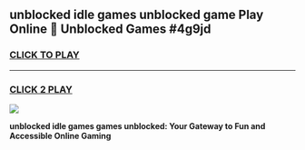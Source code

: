 
## unblocked idle games unblocked game Play Online 👋 Unblocked Games #4g9jd
<h3>
<a href="https://premium.freeplayer.one?title=unblocked_idle_games&ref=21F">CLICK TO PLAY</a></h3>
<hr>

<h3>
<a href="https://premium.freeplayer.one?title=unblocked_idle_games&ref=21F">CLICK 2 PLAY</a>
  
</h3>

<a href="https://premium.freeplayer.one?title=unblocked_idle_games&ref=21F/"><img src="https://clearcache.store/games.png"></a>


**unblocked idle games games unblocked: Your Gateway to Fun and Accessible Online Gaming**
